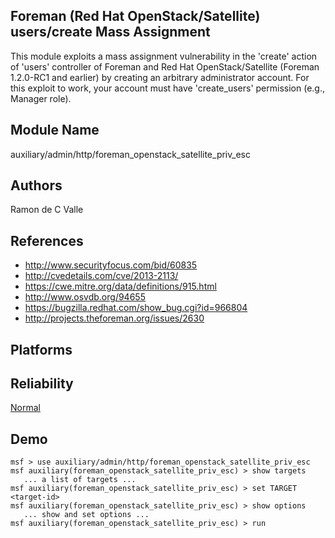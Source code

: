 ## Foreman (Red Hat OpenStack/Satellite) users/create Mass Assignment

This module exploits a mass assignment vulnerability in the 
'create' action of 'users' controller of Foreman and Red Hat 
OpenStack/Satellite (Foreman 1.2.0-RC1 and earlier) by 
creating an arbitrary administrator account. For this 
exploit to work, your account must have 'create_users' 
permission (e.g., Manager role).


## Module Name
auxiliary/admin/http/foreman_openstack_satellite_priv_esc

## Authors
Ramon de C Valle


## References
* http://www.securityfocus.com/bid/60835
* http://cvedetails.com/cve/2013-2113/
* https://cwe.mitre.org/data/definitions/915.html
* http://www.osvdb.org/94655
* https://bugzilla.redhat.com/show_bug.cgi?id=966804
* http://projects.theforeman.org/issues/2630




## Platforms


## Reliability
[Normal](https://github.com/rapid7/metasploit-framework/wiki/Exploit-Ranking)

## Demo

```
msf > use auxiliary/admin/http/foreman_openstack_satellite_priv_esc
msf auxiliary(foreman_openstack_satellite_priv_esc) > show targets
   ... a list of targets ...
msf auxiliary(foreman_openstack_satellite_priv_esc) > set TARGET <target-id>
msf auxiliary(foreman_openstack_satellite_priv_esc) > show options
   ... show and set options ...
msf auxiliary(foreman_openstack_satellite_priv_esc) > run
```
    
    